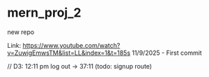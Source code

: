 # mern_proj_2
new repo

Link: https://www.youtube.com/watch?v=ZuwigEmwsTM&list=LL&index=1&t=185s 
11/9/2025 - First commit

// D3: 12:11 pm log out -> 37:11 (todo: signup route)